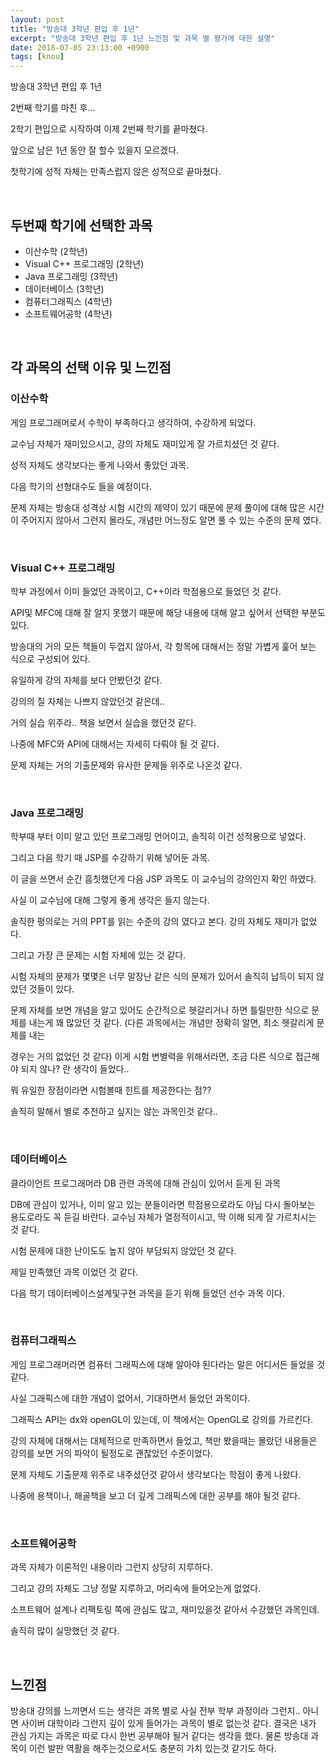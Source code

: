 ```yaml
---
layout: post
title: "방송대 3학년 편입 후 1년"
excerpt: "방송대 3학년 편입 후 1년 느낀점 및 과목 별 평가에 대한 설명"
date: 2018-07-05 23:13:00 +0900
tags: [knou]
---
```


방송대 3학년 편입 후 1년

2번째 학기를 마친 후...

2학기 편입으로 시작하여 이제 2번째 학기를 끝마쳤다.

앞으로 남은 1년 동안 잘 할수 있을지 모르겠다.

첫학기에 성적 자체는 만족스럽지 않은 성적으로 끝마쳤다.

<br />

## 두번째 학기에 선택한 과목

- 이산수학 (2학년)
- Visual C++ 프로그래밍 (2학년)
- Java 프로그래밍 (3학년)
- 데이터베이스 (3학년)
- 컴퓨터그래픽스 (4학년)
- 소프트웨어공학 (4학년)

<br />

## 각 과목의 선택 이유 및 느낀점

### 이산수학

게임 프로그래머로서 수학이 부족하다고 생각하여, 수강하게 되었다.

교수님 자체가 재미있으시고, 강의 자체도 재미있게 잘 가르치셨던 것 같다.

성적 자체도 생각보다는 좋게 나와서 좋았던 과목.

다음 학기의 선형대수도 들을 예정이다.


문제 자체는 방송대 성격상 시험 시간의 제약이 있기 때문에 문제 풀이에 대해 많은 시간이 주어지지 않아서 그런지 몰라도, 개념만 어느정도 알면 풀 수 있는 수준의 문제 였다.

<br />

### Visual C++ 프로그래밍

학부 과정에서 이미 들었던 과목이고, C++이라 학점용으로 들었던 것 같다. 

API및 MFC에 대해 잘 알지 못했기 때문에 해당 내용에 대해 알고 싶어서 선택한 부분도 있다.

방송대의 거의 모든 책들이 두껍지 않아서, 각 항목에 대해서는 정말 가볍게 훑어 보는 식으로 구성되어 있다.

유일하게 강의 자체를 보다 안봤던것 같다.

강의의 질 자체는 나쁘지 않았던것 같은데..

거의 실습 위주라.. 책을 보면서 실습을 했던것 같다.

나중에 MFC와 API에 대해서는 자세히 다뤄야 될 것 같다.

문제 자체는 거의 기출문제와 유사한 문제들 위주로 나온것 같다.

<br />

### Java 프로그래밍

학부때 부터 이미 알고 있던 프로그래밍 언어이고, 솔직히 이건 성적용으로 넣었다.

그리고 다음 학기 때 JSP를 수강하기 위해 넣어둔 과목.

이 글을 쓰면서 순간 흠칫했던게 다음 JSP 과목도 이 교수님의 강의인지 확인 하였다.

사실 이 교수님에 대해 그렇게 좋게 생각은 들지 않는다.

솔직한 평의로는 거의 PPT를 읽는 수준의 강의 였다고 본다. 강의 자체도 재미가 없었다.

그리고 가장 큰 문제는 시험 자체에 있는 것 같다.

시험 자체의 문제가 몇몇은 너무 말장난 같은 식의 문제가 있어서 솔직히 납득이 되지 않았던 것들이 있다.

문제 자체를 보면 개념을 알고 있어도 순간적으로 헷갈리거나 하면 틀릴만한 식으로 문제를 내는게 꽤 많았던 것 같다. (다른 과목에서는 개념만 정확히 알면, 최소 헷갈리게 문제를 내는 

경우는 거의 없었던 것 같다) 이게 시험 변별력을 위해서라면, 조금 다른 식으로 접근해야 되지 않나? 란 생각이 들었다..

뭐 유일한 장점이라면 시험볼때 힌트를 제공한다는 점??

솔직히 말해서 별로 추천하고 싶지는 않는 과목인것 같다..

<br />

### 데이터베이스

클라이언트 프로그래머라 DB 관련 과목에 대해 관심이 있어서 듣게 된 과목

DB에 관심이 있거나, 이미 알고 있는 분들이라면 학점용으로라도 아님 다시 돌아보는 용도로라도 꼭 듣길 바란다. 교수님 자체가 열정적이시고, 딱 이해 되게 잘 가르치시는 것 같다.

시험 문제에 대한 난이도도 높지 않아 부담되지 않았던 것 같다.

제일 만족했던 과목 이었던 것 같다.

다음 학기 데이터베이스설계및구현 과목을 듣기 위해 들었던 선수 과목 이다.

<br />

### 컴퓨터그래픽스

게임 프로그래머라면 컴퓨터 그래픽스에 대해 알아야 된다라는 말은 어디서든 들었을 것 같다.

사실 그래픽스에 대한 개념이 없어서, 기대하면서 들었던 과목이다.

그래픽스 API는 dx와 openGL이 있는데, 이 책에서는 OpenGL로 강의를 가르킨다.

강의 자체에 대해서는 대체적으로 만족하면서 들었고, 책만 봤을때는 몰랐던 내용들은 강의를 보면 거의 파악이 될정도로 괜찮았던 수준이었다.

문제 자체도 기출문제 위주로 내주셨던것 같아서 생각보다는 학점이 좋게 나왔다.

나중에 용책이나, 해골책을 보고 더 깊게 그래픽스에 대한 공부를 해야 될것 같다.

<br />

### 소프트웨어공학

과목 자체가 이론적인 내용이라 그런지 상당히 지루하다.

그리고 강의 자체도 그냥 정말 지루하고, 머리속에 들어오는게 없었다.

소프트웨어 설계나 리팩토링 쪽에 관심도 많고, 재미있을것 같아서 수강했던 과목인데.

솔직히 많이 실망했던 것 같다.

<br />

## 느낀점

방송대 강의를 느끼면서 드는 생각은 과목 별로 사실 전부 학부 과정이라 그런지.. 아니면 사이버 대학이라 그런지 깊이 있게 들어가는 과목이 별로 없는것 같다. 결국은 내가 관심 가지는 과목은 따로 다시 한번 공부해야 될거 같다는 생각을 했다. 물론 방송대 과목이 이런 발판 역활을 해주는것으로서도 충분히 가치 있는것 같기도 하다.